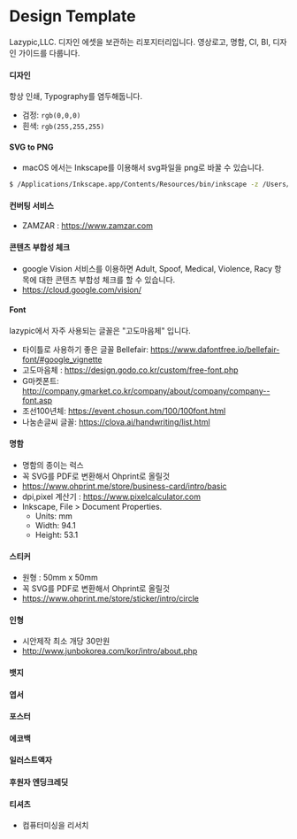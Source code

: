 # Design Template
Lazypic,LLC. 디자인 에셋을 보관하는 리포지터리입니다.
영상로고, 명함, CI, BI, 디자인 가이드를 다룹니다.

#### 디자인

항상 인쇄, Typography를 염두해둡니다.

- 검정: `rgb(0,0,0)`
- 흰색: `rgb(255,255,255)`

#### SVG to PNG
- macOS 에서는 Inkscape를 이용해서 svg파일을 png로 바꿀 수 있습니다.

```bash
$ /Applications/Inkscape.app/Contents/Resources/bin/inkscape -z /Users/woong/design-template/logo_1080p.svg -e /Users/woong/design-template/logo_1080p.png
```

#### 컨버팅 서비스
- ZAMZAR : https://www.zamzar.com

#### 콘텐츠 부합성 체크
- google Vision 서비스를 이용하면 Adult, Spoof, Medical, Violence, Racy 항목에 대한 콘텐츠 부합성 체크를 할 수 있습니다.
- https://cloud.google.com/vision/

#### Font
lazypic에서 자주 사용되는 글꼴은 "고도마음체" 입니다.
- 타이틀로 사용하기 좋은 글꼴 Bellefair: https://www.dafontfree.io/bellefair-font/#google_vignette
- 고도마음체 : https://design.godo.co.kr/custom/free-font.php
- G마켓폰트: http://company.gmarket.co.kr/company/about/company/company--font.asp
- 조선100년체: https://event.chosun.com/100/100font.html
- 나눔손글씨 글꼴: https://clova.ai/handwriting/list.html

#### 명함
- 명함의 종이는 럭스
- 꼭 SVG를 PDF로 변환해서 Ohprint로 올릴것
- https://www.ohprint.me/store/business-card/intro/basic
- dpi,pixel 계산기 : https://www.pixelcalculator.com
- Inkscape, File > Document Properties.
    - Units: mm
    - Width: 94.1
    - Height: 53.1

#### 스티커
- 원형 : 50mm x 50mm
- 꼭 SVG를 PDF로 변환해서 Ohprint로 올릴것
- https://www.ohprint.me/store/sticker/intro/circle

#### 인형
- 시안제작 최소 개당 30만원
- http://www.junbokorea.com/kor/intro/about.php

#### 뱃지

#### 엽서

#### 포스터

#### 에코백

#### 일러스트액자

#### 후원자 엔딩크레딧

#### 티셔츠
- 컴퓨터미싱을 리서치

